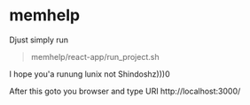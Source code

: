 # memhelp

Djust simply run 
> memhelp/react-app/run_project.sh

I hope you'a runung lunix not Shindoshz)))0

After this goto you browser and type URI http://localhost:3000/

